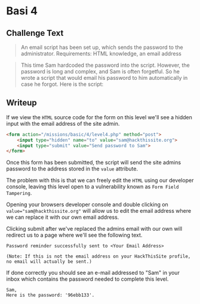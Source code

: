 # Basi 4

## Challenge Text

> An email script has been set up, which sends the password to the administrator. Requirements: HTML knowledge, an email address

> This time Sam hardcoded the password into the script. However, the password is long and complex, and Sam is often forgetful. So he wrote a script that would email his password to him automatically in case he forgot. Here is the script:

## Writeup

If we view the ```HTML``` source code for the form on this level we'll see a hidden input with the email address of the site admin.

```html
<form action="/missions/basic/4/level4.php" method="post">
    <input type="hidden" name="to" value="sam@hackthissite.org">
    <input type="submit" value="Send password to Sam">
</form>
```

Once this form has been submitted, the script will send the site admins password to the address stored in the ```value``` attribute.

The problem with this is that we can freely edit the ```HTML``` using our developer console, leaving this level open to a vulnerability known as ```Form Field Tampering```.

Opening your browsers developer console and double clicking on ```value="sam@hackthissite.org"``` will allow us to edit the email address where we can replace it with our own email address.

Clicking submit after we've replaced the admins email with our own will redirect us to a page where we'll see the following text.

```
Password reminder successfully sent to <Your Email Address>

(Note: If this is not the email address on your HackThisSite profile, no email will actually be sent.)
```

If done correctly you should see an e-mail addressed to "Sam" in your inbox which contains the password needed to complete this level.

```
Sam,
Here is the password: '96ebb133'.
```